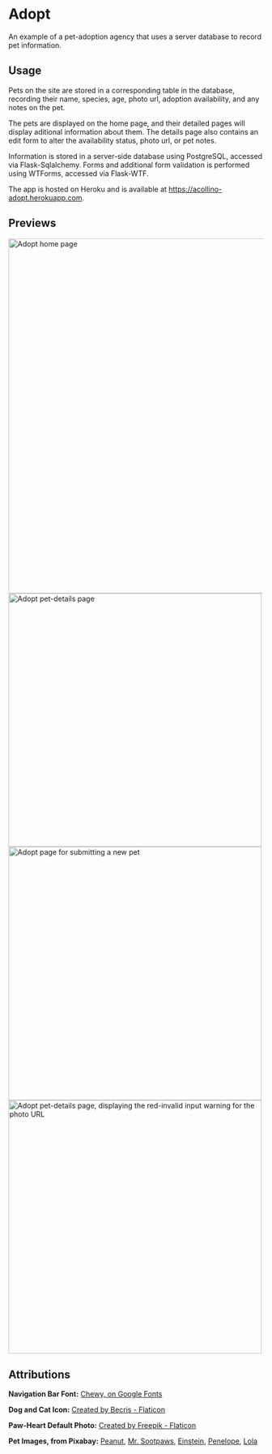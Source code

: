 # Adopt
An example of a pet-adoption agency that uses a server database to record pet information.

## Usage
Pets on the site are stored in a corresponding table in the database, recording their name, species, age, photo url, adoption availability, and any notes on the pet.

The pets are displayed on the home page, and their detailed pages will display aditional information about them.
The details page also contains an edit form to alter the availability status, photo url, or pet notes.

Information is stored in a server-side database using PostgreSQL, accessed via Flask-Sqlalchemy. Forms and additional form validation is performed using WTForms, accessed via Flask-WTF.

The app is hosted on Heroku and is available at https://acollino-adopt.herokuapp.com.

## Previews
<img src="https://user-images.githubusercontent.com/8853721/181092359-c2090b9a-94d7-4fca-b8cf-17cd1d8a541c.png" alt="Adopt home page" style="width: 700px">

<img src="https://user-images.githubusercontent.com/8853721/181092555-c9b3e4ae-787e-458c-a5b2-994f8ecc8999.png" alt="Adopt pet-details page" style="width: 500px">

<img src="https://user-images.githubusercontent.com/8853721/181092663-7f54fac2-5c0b-4ad6-94ca-9a34a9696773.png" alt="Adopt page for submitting a new pet" style="width: 500px">

<img src="https://user-images.githubusercontent.com/8853721/181092974-1724499a-20ae-49e5-ab96-2cb5eca43e7f.png" alt="Adopt pet-details page, displaying the red-invalid input warning for the photo URL" style="width: 500px">


## Attributions
**Navigation Bar Font:** [Chewy, on Google Fonts](https://fonts.google.com/specimen/Chewy)

**Dog and Cat Icon:** [Created by Becris - Flaticon](https://www.flaticon.com/free-icons/cat)

**Paw-Heart Default Photo:** [Created by Freepik - Flaticon](https://www.flaticon.com/free-icons/dog)

**Pet Images, from Pixabay:** [Peanut](https://pixabay.com/photos/cat-tabby-surprised-cat-s-eyes-618470/), [Mr. Sootpaws](https://pixabay.com/photos/maine-coon-cat-cat-s-eyes-black-cat-694730/), [Einstein](https://pixabay.com/photos/corgi-dog-pet-canine-rain-animal-4415649/), [Penelope](https://pixabay.com/photos/nature-animal-porcupine-mammal-3588682/), [Lola](https://pixabay.com/photos/animal-company-dog-animals-animal-3047244/)
